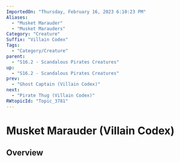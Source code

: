 ```yaml
---
ImportedOn: "Thursday, February 16, 2023 6:10:23 PM"
Aliases:
  - "Musket Marauder"
  - "Musket Marauders"
Category: "Creature"
Suffix: "Villain Codex"
Tags:
  - "Category/Creature"
parent:
  - "S16.2 - Scandalous Pirates Creatures"
up:
  - "S16.2 - Scandalous Pirates Creatures"
prev:
  - "Ghost Captain (Villain Codex)"
next:
  - "Pirate Thug (Villain Codex)"
RWtopicId: "Topic_3781"
---
```

# Musket Marauder (Villain Codex)
## Overview

